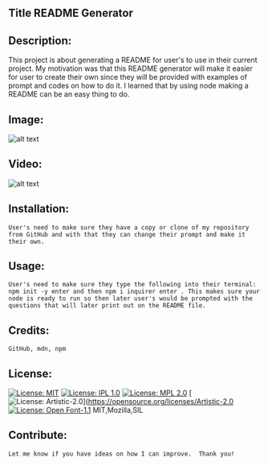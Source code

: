 
## Title README Generator
## Description: 
This project is about generating a README for user's to use in their current project. My motivation was that this README generator will make it easier for user to create their own since they will be provided with examples of prompt and codes on how to do it. I learned that by using node making a README can be an easy thing to do. 
## Image:
![alt text](/Develop/asset/screenshot.png?raw=true)
## Video: 
![alt text](/Develop/asset/Animation.gif?raw=true)
## Installation:
    User's need to make sure they have a copy or clone of my repository from GitHub and with that they can change their prompt and make it their own. 
## Usage:
    User's need to make sure they type the following into their terminal: npm init -y enter and then npm i inquirer enter . This makes sure your node is ready to run so then later user's would be prompted with the questions that will later print out on the README file.
## Credits:
    GitHub, mdn, npm
## License: 
[![License: MIT](https://img.shields.io/badge/License-MIT-yellow.svg)](https://opensource.org/licenses/MIT)
[![License: IPL 1.0](https://img.shields.io/badge/License-IPL_1.0-blue.svg)](https://opensource.org/licenses/IPL-1.0)
[![License: MPL 2.0](https://img.shields.io/badge/License-MPL_2.0-brightgreen.svg)](https://opensource.org/licenses/MPL-2.0)
[![License: Artistic-2.0](https://img.shields.io/badge/License-Perl-0298c3.svg)](https://opensource.org/licenses/Artistic-2.0
[![License: Open Font-1.1](https://img.shields.io/badge/License-OFL_1.1-lightgreen.svg)](https://opensource.org/licenses/OFL-1.1)
MIT,Mozilla,SIL
## Contribute:
    Let me know if you have ideas on how I can improve.  Thank you!

    
